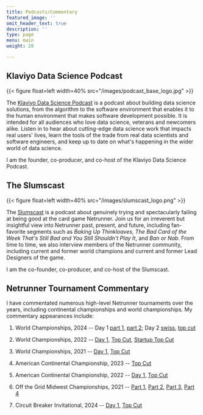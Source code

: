 ```yaml
---
title: Podcasts/Commentary
featured_image: ''
omit_header_text: true
description: ''
type: page
menu: main
weight: 20

---
```


## Klaviyo Data Science Podcast

{{< figure float=left width=40% src="/images/podcast_base_logo.jpg" >}}

The [Klaviyo Data Science Podcast](https://podcasters.spotify.com/pod/show/klaviyo-data-science) is a podcast about building data science solutions, from the algorithm to the software environment that enables it to the human environment that makes software development possible. It is intended for all audiences who love data science, veterans and newcomers alike. Listen in to hear about cutting-edge data science work that impacts real users' lives, learn the tools of the trade from real data scientists and software engineers, and keep up to date on what's happening in the wider world of data science. 

I am the founder, co-producer, and co-host of the Klaviyo Data Science Podcast. 

## The Slumscast

{{< figure float=left width=40% src="/images/slumscast_logo.png" >}}

The [Slumscast](https://podcasters.spotify.com/pod/show/slumscast) is a podcast about genuinely trying and spectacularly failing at being good at the card game Netrunner. Join us for an irreverent but insightful view into Netrunner past, present, and future, including fan-favorite segments such as *Baking Up Thinkloaves*, *The Bad Card of the Week That's Still Bad and You Still Shouldn't Play It*, and *Ban or Nab*. From time to time, we also interview members of the Netrunner community, including current and former world champions and current and former Lead Designers of the game. 

I am the co-founder, co-producer, and co-host of the Slumscast. 

## Netrunner Tournament Commentary

I have commentated numerous high-level Netrunner tournaments over the years, including continental championships and world championships. My commentary appearances include:

1. World Championships, 2024 -- Day 1 [part 1](https://www.youtube.com/live/vVlf8Jvp6gY?si=ZF3ddgLXn7Ane0Lx&t=1379), [part 2](https://www.youtube.com/live/p3dUgfxWvbA?si=JVC0fb-YBygN4Sxq&t=7076); Day 2 [swiss](https://www.youtube.com/live/KZdTBof9br8?si=9WBnb-sZbIHBFGpw&t=2677), [top cut](https://www.youtube.com/live/ldNq8kQDN1Y?si=nAmFkrQC4F2gllY6&t=8433)

2. World Championships, 2022 -- [Day 1](https://www.youtube.com/watch?v=NRcti3tYO-Q), [Top Cut](https://www.youtube.com/watch?v=OeNtd4QOr58), [Startup Top Cut](https://www.youtube.com/watch?v=xWuFYeZlqN8)

3. World Championships, 2021 -- [Day 1](https://youtu.be/s9U5PQyTeKo?si=KG1wkRo13svCNkNQ&t=12788), [Top Cut](https://www.youtube.com/watch?v=fd7fj_b22jI)

4. American Continental Championship, 2023 -- [Top Cut](https://www.youtube.com/watch?v=QtQaQH3zi_s)

5. American Continental Championship, 2022 -- [Day 1](https://www.youtube.com/watch?v=uShIGf3WpRo), [Top Cut](https://www.youtube.com/watch?v=qLdb2yzqkn8)

6. Off the Grid Midwest Championships, 2021 -- [Part 1](https://www.youtube.com/watch?v=QEo4immWdEg), [Part 2](https://www.youtube.com/watch?v=WkhDtpUCPyg), [Part 3](https://www.youtube.com/watch?v=aXYNPIfoosQ), [Part 4](https://www.youtube.com/watch?v=7P4EtM_ECCo)

7. Circuit Breaker Invitational, 2024 -- [Day 1](https://youtu.be/bWw7ECALpJQ?si=hAmoXoCHhJDjJiEN&t=19986), [Top Cut](https://youtu.be/xzsFSu2e5jE?si=5-ANtwbbYjUBB8n5&t=6230)